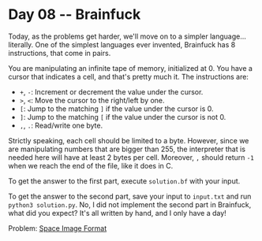 # Day 08 -- Brainfuck

Today, as the problems get harder, we'll move on to a simpler language...
literally. One of the simplest languages ever invented, Brainfuck has 8
instructions, that come in pairs.

You are manipulating an infinite tape of memory, initialized at 0. You have a
cursor that indicates a cell, and that's pretty much it. The instructions
are:

 - `+`, `-`: Increment or decrement the value under the cursor.
 - `>`, `<`: Move the cursor to the right/left by one.
 - `[`: Jump to the matching `]` if the value under the cursor is 0.
 - `]`: Jump to the matching `[` if the value under the cursor is not 0.
 - `,`, `.`: Read/write one byte.

Strictly speaking, each cell should be limited to a byte. However, since we are
manipulating numbers that are bigger than 255, the interpreter that is needed
here will have at least 2 bytes per cell. Moreover, `,` should return `-1` when
we reach the end of the file, like it does in C.

To get the answer to the first part, execute `solution.bf` with your input.

To get the answer to the second part, save your input to `input.txt` and run
`python3 solution.py`. No, I did not implement the second part in Brainfuck,
what did you expect? It's all written by hand, and I only have a day!

Problem: [Space Image Format](https://adventofcode.com/2019/day/8)
